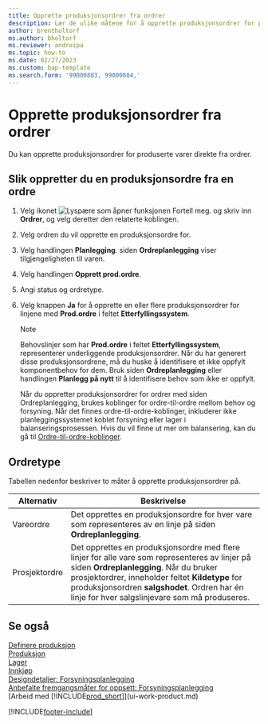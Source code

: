 ```yaml
---
title: Opprette produksjonsordrer fra ordrer
description: Lær de ulike måtene for å opprette produksjonsordrer for produserte varer direkte fra ordrer.
author: brentholtorf
ms.author: bholtorf
ms.reviewer: andreipa
ms.topic: how-to
ms.date: 02/27/2023
ms.custom: bap-template
ms.search.form: '99000883, 99000884,'
---
```

# Opprette produksjonsordrer fra ordrer

Du kan opprette produksjonsordrer for produserte varer direkte fra ordrer.  

## Slik oppretter du en produksjonsordre fra en ordre  

1. Velg ikonet ![Lyspære som åpner funksjonen Fortell meg.](media/ui-search/search_small.png "Fortell hva du vil gjøre") og skriv inn **Ordrer**, og velg deretter den relaterte koblingen.  
2. Velg ordren du vil opprette en produksjonsordre for.  
3. Velg handlingen **Planlegging**. siden **Ordreplanlegging** viser tilgjengeligheten til varen.  
4. Velg handlingen **Opprett prod.ordre**.  
5. Angi status og ordretype.  
6. Velg knappen **Ja** for å opprette en eller flere produksjonsordrer for linjene med **Prod.ordre** i feltet **Etterfyllingssystem**.

    > [!NOTE]  
    > Behovslinjer som har **Prod.ordre** i feltet **Etterfyllingssystem**, representerer underliggende produksjonsordrer. Når du har generert disse produksjonsordrene, må du huske å identifisere et ikke oppfylt komponentbehov for dem. Bruk siden **Ordreplanlegging** eller handlingen **Planlegg på nytt** til å identifisere behov som ikke er oppfylt.
    >
    > Når du oppretter produksjonsordrer for ordrer med siden Ordreplanlegging, brukes koblinger for ordre-til-ordre mellom behov og forsyning. Når det finnes ordre-til-ordre-koblinger, inkluderer ikke planleggingssystemet koblet forsyning eller lager i balanseringsprosessen. Hvis du vil finne ut mer om balansering, kan du gå til [Ordre-til-ordre-koblinger](design-details-central-concepts-of-the-planning-system.md#order-to-order-links).

## Ordretype  

Tabellen nedenfor beskriver to måter å opprette produksjonsordrer på.

|Alternativ|Beskrivelse|
|------|-----------|
|Vareordre|Det opprettes en produksjonsordre for hver vare som representeres av en linje på siden **Ordreplanlegging**.|
|Prosjektordre|Det opprettes en produksjonsordre med flere linjer for alle vare som representeres av linjer på siden **Ordreplanlegging**. Når du bruker prosjektordrer, inneholder feltet **Kildetype** for produksjonsordren **salgshodet**. Ordren har én linje for hver salgslinjevare som må produseres.|

## Se også  

[Definere produksjon](production-configure-production-processes.md)  
[Produksjon](production-manage-manufacturing.md)  
[Lager](inventory-manage-inventory.md)  
[Innkjøp](purchasing-manage-purchasing.md)  
[Designdetaljer: Forsyningsplanlegging](design-details-supply-planning.md)  
[Anbefalte fremgangsmåter for oppsett: Forsyningsplanlegging](setup-best-practices-supply-planning.md)  
[Arbeid med [!INCLUDE[prod_short](includes/prod_short.md)]](ui-work-product.md)


[!INCLUDE[footer-include](includes/footer-banner.md)]
